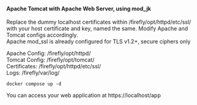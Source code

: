 #### Apache Tomcat with Apache Web Server, using mod_jk  
  
  Replace the dummy localhost certificates within /firefly/opt/httpd/etc/ssl/ with your host certificate and key, named the same. Modify Apache and Tomcat configs accordingly.  
  Apache mod_ssl is already configured for TLS v1.2+, secure ciphers only  
  
Apache Config: /firefly/opt/httpd/  
Tomcat Config: /firefly/opt/tomcat/  
Certificates: /firefly/opt/httpd/etc/ssl/  
Logs: /firefly/var/log/  
  
````
docker compose up -d
````
  
  You can access your web application at https://localhost/app
